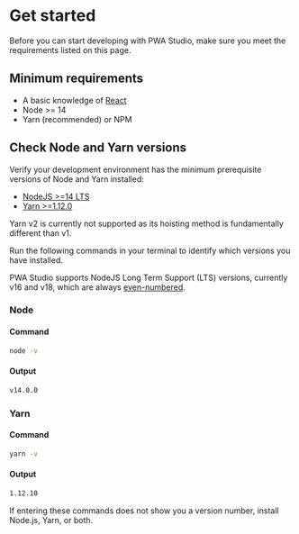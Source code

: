 # Get started

Before you can start developing with PWA Studio, make sure you meet the requirements listed on this page.

## Minimum requirements

- A basic knowledge of [React][]
- Node >= 14
- Yarn (recommended) or NPM

## Check Node and Yarn versions

Verify your development environment has the minimum prerequisite versions of Node and Yarn installed:

- [NodeJS >=14 LTS](https://nodejs.org/en/)
- [Yarn >=1.12.0](https://yarnpkg.com)

Yarn v2 is currently not supported as its hoisting method is fundamentally different than v1.

Run the following commands in your terminal to identify which versions you have installed.

PWA Studio supports NodeJS Long Term Support (LTS) versions, currently v16 and v18, which are always [even-numbered](https://nodejs.org/en/about/releases/).

### Node

<CodeBlock slots="heading, code" repeat="2" languages="bash, bash" />

#### Command

```bash
node -v
```

#### Output

```bash
v14.0.0
```

### Yarn

<CodeBlock slots="heading, code" repeat="2" languages="bash, bash" />

#### Command

```bash
yarn -v
```

#### Output

```bash
1.12.10
```

If entering these commands does not show you a version number, install Node.js, Yarn, or both.

[react]: https://reactjs.org/

